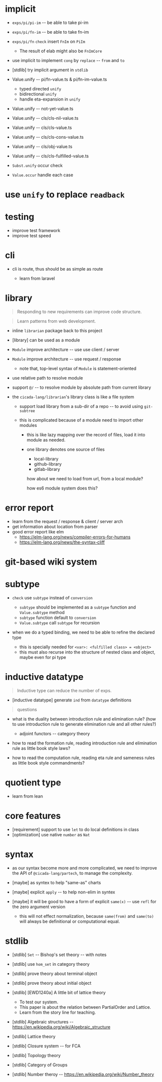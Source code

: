 # implicit

- `exps/pi/pi-im` -- be able to take pi-im
- `exps/pi/fn-im` -- be able to take fn-im

- `exps/pi/fn` `check` insert `FnIm` on `PiIm`
  - The result of elab might also be `FnImCore`

- use implicit to implement `cong` by `replace` -- `from` and `to`

- [stdlib] try implicit argument in `stdlib`

- Value.unify -- pi/fn-value.ts & pi/fn-im-value.ts

  - typed directed `unify`
  - bidirectional `unify`
  - handle eta-expansion in `unify`

- Value.unify -- not-yet-value.ts

- Value.unify -- cls/cls-nil-value.ts
- Value.unify -- cls/cls-value.ts
- Value.unify -- cls/cls-cons-value.ts
- Value.unify -- cls/obj-value.ts
- Value.unify -- cls/cls-fulfilled-value.ts

- `Subst.unify` occur check

- `Value.occur` handle each case

# use `unify` to replace `readback`

# testing

- improve test framework
- improve test speed

# cli

- cli is route, thus should be as simple as route

  - learn from laravel

# library

> Responding to new requirements can improve code structure.

> Learn patterns from web development.

- inline `librarian` package back to this project

- [library] can be used as a module

- `Module` improve architecture -- use use client / server

- `Module` improve architecture -- use request / response

  - note that, top-level syntax of `Module` is statement-oriented

- use relative path to resolve module

- support `@/` -- to resolve module by absolute path from current library

- the `cicada-lang/librarian`'s library class is like a file system

  - support load library from a sub-dir of a repo -- to avoid using `git-subtree`

  - this is complicated because of a module need to import other modules

    - this is like lazy mapping over the record of files,
      load it into module as needed.

    - one library denotes one source of files

      - local-library
      - github-library
      - gitlab-library

      how about we need to load from url, from a local module?

      how es6 module system does this?

# error report

- learn from the request / response & client / server arch
- get information about location from parser
- good error report like elm
  - https://elm-lang.org/news/compiler-errors-for-humans
  - https://elm-lang.org/news/the-syntax-cliff

# git-based wiki system

# subtype

- `check` use `subtype` instead of `conversion`
  - `subtype` should be implemented as a `subtype` function and `Value.subtype` method
  - `subtype` function default to `conversion`
  - `Value.subtype` call `subtype` for recursion

- when we do a typed binding, we need to be able to refine the declared type
  - this is specially needed for `<var>: <fulfilled class> = <object>`
  - this must also recurse into the structure of nested class and object, maybe even for pi type

# inductive datatype

> Inductive type can reduce the number of exps.

- [inductive datatype] generate `ind` from `datatype` definitions

> questions

- what is the duality between introduction rule and elimination rule?
  (how to use introduction rule to generate elimination rule and all other rules?)
  - adjoint functors -- category theory

- how to read the formation rule, reading introduction rule and elimination rule as little book style laws?
- how to read the computation rule, reading eta rule and sameness rules as little book style commandments?

# quotient type

- learn from lean

# core features

- [requirement] support to use `let` to do local definitions in class
- [optimization] use native `number` as `Nat`

# syntax

- as our syntax become more and more complicated,
  we need to improve the API of `@cicada-lang/partech`,
  to manage the complexity.

- [maybe] as syntex to help "same-as" charts
- [maybe] explicit `apply` -- to help non-elim in syntex
- [maybe] it will be good to have a form of explicit `same(x)` -- use `refl` for the zero argument version
  - this will not effect normalization, because `same(from)` and `same(to)` will always be definitional or computational equal.

# stdlib

- [stdlib] `Set` -- Bishop's set theory -- with notes

- [stdlib] use `hom_set` in category theory
- [stdlib] prove theory about terminal object
- [stdlib] prove theory about initial object

- [stdlib] [EWD1240a] A little bit of lattice theory
  - To test our system.
  - This paper is about the relation between PartialOrder and Lattice.
  - Learn from the story line for teaching.

- [stdlib] Algebraic structures -- https://en.wikipedia.org/wiki/Algebraic_structure

- [stdlib] Lattice theory

- [stdlib] Closure system -- for FCA

- [stdlib] Topology theory

- [stdlib] Category of Groups

- [stdlib] Number theroy -- https://en.wikipedia.org/wiki/Number_theory

